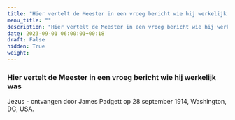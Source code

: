 ```yaml
---
title: "Hier vertelt de Meester in een vroeg bericht wie hij werkelijk was"
menu_title: ""
description: "Hier vertelt de Meester in een vroeg bericht wie hij werkelijk was"
date: 2023-09-01 06:00:01+00:18
draft: False
hidden: True
weight:
---
```

### Hier vertelt de Meester in een vroeg bericht wie hij werkelijk was

Jezus - ontvangen door James Padgett op 28 september 1914, Washington, DC, USA.
